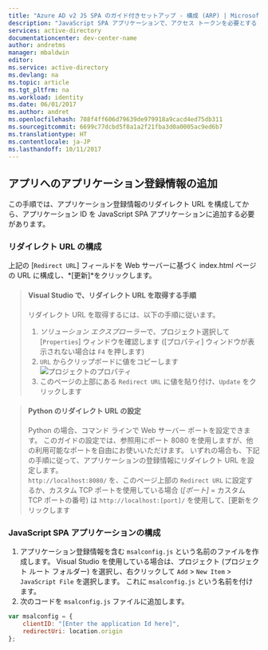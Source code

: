 ```yaml
---
title: "Azure AD v2 JS SPA のガイド付きセットアップ - 構成 (ARP) | Microsoft Docs"
description: "JavaScript SPA アプリケーションで、アクセス トークンを必要とする API を Azure Active Directory v2 エンドポイント (ARP) から呼び出す方法"
services: active-directory
documentationcenter: dev-center-name
author: andretms
manager: mbaldwin
editor: 
ms.service: active-directory
ms.devlang: na
ms.topic: article
ms.tgt_pltfrm: na
ms.workload: identity
ms.date: 06/01/2017
ms.author: andret
ms.openlocfilehash: 708f4ff606d79639de979918a9cacd4ed75db311
ms.sourcegitcommit: 6699c77dcbd5f8a1a2f21fba3d0a0005ac9ed6b7
ms.translationtype: HT
ms.contentlocale: ja-JP
ms.lasthandoff: 10/11/2017
---
```

## <a name="add-the-applications-registration-information-to-your-app"></a>アプリへのアプリケーション登録情報の追加

この手順では、アプリケーション登録情報のリダイレクト URL を構成してから、アプリケーション ID を JavaScript SPA アプリケーションに追加する必要があります。

### <a name="configure-redirect-url"></a>リダイレクト URL の構成

上記の [`Redirect URL`] フィールドを Web サーバーに基づく index.html ページの URL に構成し、*[更新]*をクリックします。


> #### <a name="visual-studio-instructions-for-obtaining-redirect-url"></a>Visual Studio で、リダイレクト URL を取得する手順
> リダイレクト URL を取得するには、以下の手順に従います。
> 1.    *ソリューション エクスプローラー*で、プロジェクト選択して [`Properties`] ウィンドウを確認します ([プロパティ] ウィンドウが表示されない場合は `F4` を押します)
> 2.    `URL` からクリップボードに値をコピーします<br/> ![プロジェクトのプロパティ](media/active-directory-singlepageapp-javascriptspa-configure/vs-project-properties-screenshot.png)<br />
> 3.    このページの上部にある `Redirect URL` に値を貼り付け、`Update` をクリックします

<p/>

> #### <a name="setting-redirect-url-for-python"></a>Python のリダイレクト URL の設定
> Python の場合、コマンド ラインで Web サーバー ポートを設定できます。 このガイドの設定では、参照用にポート 8080 を使用しますが、他の利用可能なポートを自由にお使いいただけます。 いずれの場合も、下記の手順に従って、アプリケーションの登録情報にリダイレクト URL を設定します。<br/>
> `http://localhost:8080/` を、このページ上部の `Redirect URL` に設定するか、カスタム TCP ポートを使用している場合 (*[ポート]* = カスタム TCP ポートの番号) は `http://localhost:[port]/` を使用して、[更新をクリックします

### <a name="configure-your-javascript-spa-application"></a>JavaScript SPA アプリケーションの構成

1.  アプリケーション登録情報を含む `msalconfig.js` という名前のファイルを作成します。 Visual Studio を使用している場合は、プロジェクト (プロジェクト ルート フォルダー) を選択し、右クリックして `Add` > `New Item` > `JavaScript File` を選択します。 これに `msalconfig.js` という名前を付けます。
2.  次のコードを `msalconfig.js` ファイルに追加します。

```javascript
var msalconfig = {
    clientID: "[Enter the application Id here]",
    redirectUri: location.origin
};
``` 
